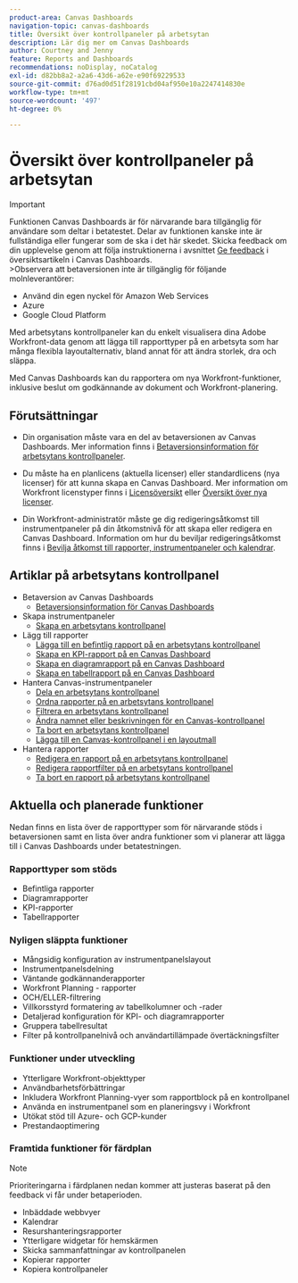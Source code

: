 ```yaml
---
product-area: Canvas Dashboards
navigation-topic: canvas-dashboards
title: Översikt över kontrollpaneler på arbetsytan
description: Lär dig mer om Canvas Dashboards
author: Courtney and Jenny
feature: Reports and Dashboards
recommendations: noDisplay, noCatalog
exl-id: d82bb8a2-a2a6-43d6-a62e-e90f69229533
source-git-commit: d76ad0d51f28191cbd04af950e10a2247414830e
workflow-type: tm+mt
source-wordcount: '497'
ht-degree: 0%

---
```


# Översikt över kontrollpaneler på arbetsytan

>[!IMPORTANT]
>
>Funktionen Canvas Dashboards är för närvarande bara tillgänglig för användare som deltar i betatestet. Delar av funktionen kanske inte är fullständiga eller fungerar som de ska i det här skedet. Skicka feedback om din upplevelse genom att följa instruktionerna i avsnittet [Ge feedback](/help/quicksilver/product-announcements/betas/canvas-dashboards-beta/canvas-dashboards-beta-information.md#provide-feedback) i översiktsartikeln i Canvas Dashboards.<br>
>&#x200B;>Observera att betaversionen inte är tillgänglig för följande molnleverantörer:
>
>* Använd din egen nyckel för Amazon Web Services
>* Azure
>* Google Cloud Platform

Med arbetsytans kontrollpaneler kan du enkelt visualisera dina Adobe Workfront-data genom att lägga till rapporttyper på en arbetsyta som har många flexibla layoutalternativ, bland annat för att ändra storlek, dra och släppa.

Med Canvas Dashboards kan du rapportera om nya Workfront-funktioner, inklusive beslut om godkännande av dokument och Workfront-planering.


## Förutsättningar

* Din organisation måste vara en del av betaversionen av Canvas Dashboards. Mer information finns i [Betaversionsinformation för arbetsytans kontrollpaneler](/help/quicksilver/product-announcements/betas/canvas-dashboards-beta/canvas-dashboards-beta-information.md).

* Du måste ha en planlicens (aktuella licenser) eller standardlicens (nya licenser) för att kunna skapa en Canvas Dashboard. Mer information om Workfront licenstyper finns i [Licensöversikt](/help/quicksilver/administration-and-setup/add-users/access-levels-and-object-permissions/wf-licenses.md) eller [Översikt över nya licenser](/help/quicksilver/administration-and-setup/add-users/how-access-levels-work/licenses-overview.md).

* Din Workfront-administratör måste ge dig redigeringsåtkomst till instrumentpaneler på din åtkomstnivå för att skapa eller redigera en Canvas Dashboard. Information om hur du beviljar redigeringsåtkomst finns i [Bevilja åtkomst till rapporter, instrumentpaneler och kalendrar](/help/quicksilver/administration-and-setup/add-users/configure-and-grant-access/grant-access-reports-dashboards-calendars.md).

## Artiklar på arbetsytans kontrollpanel

* Betaversion av Canvas Dashboards
   * [Betaversionsinformation för Canvas Dashboards](/help/quicksilver/product-announcements/betas/canvas-dashboards-beta/canvas-dashboards-beta-information.md)
* Skapa instrumentpaneler
   * [Skapa en arbetsytans kontrollpanel](/help/quicksilver/reports-and-dashboards/canvas-dashboards/create-dashboards/create-dashboards.md)
* Lägg till rapporter
   * [Lägga till en befintlig rapport på en arbetsytans kontrollpanel](/help/quicksilver/reports-and-dashboards/canvas-dashboards/add-reports/add-existing-report.md)
   * [Skapa en KPI-rapport på en Canvas Dashboard](/help/quicksilver/reports-and-dashboards/canvas-dashboards/add-reports/build-kpi-report.md)
   * [Skapa en diagramrapport på en Canvas Dashboard](/help/quicksilver/reports-and-dashboards/canvas-dashboards/add-reports/build-chart-report.md)
   * [Skapa en tabellrapport på en Canvas Dashboard](/help/quicksilver/reports-and-dashboards/canvas-dashboards/add-reports/build-table-report.md)
* Hantera Canvas-instrumentpaneler
   * [Dela en arbetsytans kontrollpanel](/help/quicksilver/reports-and-dashboards/canvas-dashboards/manage-canvas-dashboards/share-canvas-dashboard.md)
   * [Ordna rapporter på en arbetsytans kontrollpanel](/help/quicksilver/reports-and-dashboards/canvas-dashboards/manage-canvas-dashboards/arrange-reports-in-dashboard.md)
   * [Filtrera en arbetsytans kontrollpanel](/help/quicksilver/reports-and-dashboards/canvas-dashboards/manage-canvas-dashboards/filter-canvas-dashboard.md)
   * [Ändra namnet eller beskrivningen för en Canvas-kontrollpanel](/help/quicksilver/reports-and-dashboards/canvas-dashboards/manage-canvas-dashboards/change-name-or-description-of-dashboard.md)
   * [Ta bort en arbetsytans kontrollpanel](/help/quicksilver/reports-and-dashboards/canvas-dashboards/manage-canvas-dashboards/delete-a-canvas-dashboard.md)
   * [Lägga till en Canvas-kontrollpanel i en layoutmall](/help/quicksilver/reports-and-dashboards/canvas-dashboards/manage-canvas-dashboards/add-dashboard-to-layout-template.md)
* Hantera rapporter
   * [Redigera en rapport på en arbetsytans kontrollpanel](/help/quicksilver/reports-and-dashboards/canvas-dashboards/manage-reports/edit-a-report.md)
   * [Redigera rapportfilter på en arbetsytans kontrollpanel](/help/quicksilver/reports-and-dashboards/canvas-dashboards/manage-reports/edit-report-filters.md)
   * [Ta bort en rapport på arbetsytans kontrollpanel](/help/quicksilver/reports-and-dashboards/canvas-dashboards/manage-reports/delete-a-report.md)

## Aktuella och planerade funktioner

Nedan finns en lista över de rapporttyper som för närvarande stöds i betaversionen samt en lista över andra funktioner som vi planerar att lägga till i Canvas Dashboards under betatestningen.

### Rapporttyper som stöds

* Befintliga rapporter
* Diagramrapporter
* KPI-rapporter
* Tabellrapporter

### Nyligen släppta funktioner

* Mångsidig konfiguration av instrumentpanelslayout
* Instrumentpanelsdelning
* Väntande godkännanderapporter
* Workfront Planning - rapporter
* OCH/ELLER-filtrering
* Villkorsstyrd formatering av tabellkolumner och -rader
* Detaljerad konfiguration för KPI- och diagramrapporter
* Gruppera tabellresultat
* Filter på kontrollpanelnivå och användartillämpade övertäckningsfilter


### Funktioner under utveckling

* Ytterligare Workfront-objekttyper
* Användbarhetsförbättringar
* Inkludera Workfront Planning-vyer som rapportblock på en kontrollpanel
* Använda en instrumentpanel som en planeringsvy i Workfront
* Utökat stöd till Azure- och GCP-kunder
* Prestandaoptimering

### Framtida funktioner för färdplan

>[!NOTE]
>
>Prioriteringarna i färdplanen nedan kommer att justeras baserat på den feedback vi får under betaperioden.

* Inbäddade webbvyer
* Kalendrar
* Resurshanteringsrapporter
* Ytterligare widgetar för hemskärmen
* Skicka sammanfattningar av kontrollpanelen
* Kopierar rapporter
* Kopiera kontrollpaneler


